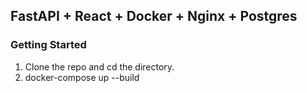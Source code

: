 ## FastAPI + React + Docker + Nginx + Postgres

### Getting Started
1. Clone the repo and cd the directory.
2. docker-compose up --build

